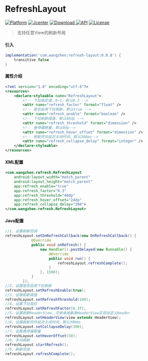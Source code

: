 # RefreshLayout

[![Platform](https://img.shields.io/badge/Platform-Android-00CC00.svg?style=flat)](https://www.android.com)
[![Jcenter](https://img.shields.io/badge/jcenter-RefreshLayout-red.svg?style=flat)](http://jcenter.bintray.com/com/wangzhen/refresh-layout/)
[![Download](https://api.bintray.com/packages/lavalike/maven/refresh-layout/images/download.svg) ](https://bintray.com/lavalike/maven/refresh-layout/_latestVersion)
[![API](https://img.shields.io/badge/API-17%2B-00CC00.svg?style=flat)](https://android-arsenal.com/api?level=17)
[![License](https://img.shields.io/badge/License-Apache%202-337ab7.svg?style=flat)](https://www.apache.org/licenses/LICENSE-2.0)

> 支持任意View的刷新布局

#### 引入
```gradle
implementation('com.wangzhen:refresh-layout:0.0.8') {
    transitive false
}
```

#### 属性介绍
```xml
<?xml version="1.0" encoding="utf-8"?>
<resources>
    <declare-styleable name="RefreshLayout">
        <!-- 下拉阻尼值，0~1，默认0.3 -->
        <attr name="refresh_factor" format="float" />
        <!-- 是否启用下拉刷新，默认true -->
        <attr name="refresh_enable" format="boolean" />
        <!-- 下拉刷新阈值，默认48dp -->
        <attr name="refresh_threshold" format="dimension" />
        <!-- 悬停偏移量，默认0dp-->
        <attr name="refresh_hover_offset" format="dimension" />
        <!-- 刷新完毕延迟关闭时间，默认300ms-->
        <attr name="refresh_collapse_delay" format="integer" />
    </declare-styleable>
</resources>
```


#### XML配置
```xml
<com.wangzhen.refresh.RefreshLayout
    android:layout_width="match_parent"
    android:layout_height="match_parent"
    app:refresh_enable="true"
    app:refresh_factor="0.3"
    app:refresh_threshold="48dp"
    app:refresh_hover_offset="24dp"
    app:refresh_collapse_delay="300">
</com.wangzhen.refresh.RefreshLayout>
```

#### Java配置
```java
//1、设置刷新回调
refreshLayout.setOnRefreshCallback(new OnRefreshCallback() {
            @Override
            public void onRefresh() {
                new Handler().postDelayed(new Runnable() {
                    @Override
                    public void run() {
                        refreshLayout.refreshComplete();
                    }
                }, 1500);
            }
        });
//2、设置是否启用下拉刷新
refreshLayout.setRefreshEnable(true);
//3、设置刷新阈值
refreshLayout.setRefreshThreshold(100);
//4、设置下拉阻尼
refreshLayout.setRefreshFactor(0.3f);
//5、设置刷新HeaderView，可继承抽象类HeaderView实现自定义Header
refreshLayout.setHeaderView(view extends HeaderView);
//6、设置刷新完毕延迟关闭时间，默认300ms
refreshLayout.setCollapseDelay(300);
//7、设置悬停偏移量
refreshLayout.setHoverOffset(50);
//8、手动刷新
refreshLayout.startRefresh();
//9、刷新完成
refreshLayout.refreshComplete();
```